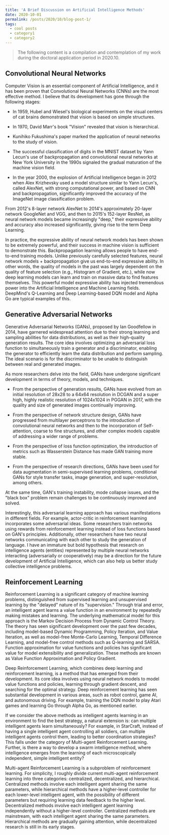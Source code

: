```yaml
---
title: 'A Brief Discussion on Artificial Intelligence Methods'
date: 2020-10-01
permalink: /posts/2020/10/blog-post-1/
tags:
  - cool posts
  - category1
  - category2
---
```



> The following content is a compilation and contemplation of my work during the doctoral application period in 2020.10.

## Convolutional Neural Networks



Computer Vision is an essential component of Artificial Intelligence, and it has been proven that Convolutional Neural Networks (CNNs) are the most effective method. I believe that its development has gone through the following stages:

- In 1959, Hubel and Wiesel's biological experiments on the visual centers of cat brains demonstrated that vision is based on simple structures.

- In 1970, David Marr's book "Vision" revealed that vision is hierarchical.

- Kunihiko Fukushima's paper marked the application of neural networks to the study of vision.

- The successful classification of digits in the MNIST dataset by Yann Lecun's use of backpropagation and convolutional neural networks at New York University in the 1990s signaled the gradual maturation of the machine vision field.

- In the year 2000, the explosion of Artificial Intelligence began in 2012 when Alex Krizhevsky used a model structure similar to Yann Lecun's, called AlexNet, with strong computational power, and based on CNN and backpropagation, significantly improved the accuracy of the ImageNet image classification problem.

From 2012's 8-layer network AlexNet to 2014's approximately 20-layer network GoogleNet and VGG, and then to 2015's 152-layer ResNet, as neural network models became increasingly "deep," their expressive ability and accuracy also increased significantly, giving rise to the term Deep Learning.

In practice, the expressive ability of neural network models has been shown to be extremely powerful, and their success in machine vision is sufficient to demonstrate this. Backpropagation learning allows people to have end-to-end training models. Unlike previously carefully selected features, neural network models + backpropagation give us end-to-end expressive ability. In other words, the quality of models in the past was largely dependent on the quality of feature selection (e.g., Histogram of Gradient, etc.), while now deep learning models can learn and train on massive data to find features themselves. This powerful model expressive ability has injected tremendous power into the Artificial Intelligence and Machine Learning fields. DeepMind's Q-Learning and Deep Learning-based DQN model and Alpha Go are typical examples of this.

 

## Generative Adversarial Networks 

Generative Adversarial Networks (GANs), proposed by Ian Goodfellow in 2014, have garnered widespread attention due to their strong learning and sampling abilities for data distributions, as well as their high-quality generation results. The core idea involves optimizing an adversarial loss function to simultaneously train a generator and a discriminator, enabling the generator to efficiently learn the data distribution and perform sampling. The ideal scenario is for the discriminator to be unable to distinguish between real and generated images.

As more researchers delve into the field, GANs have undergone significant development in terms of theory, models, and techniques.

- From the perspective of generation results, GANs have evolved from an initial resolution of 28x28 to a 64x64 resolution in DCGAN and a super high, highly realistic resolution of 1024x1024 in PGGAN in 2017, with the quality and size of generated images continually improving.
- From the perspective of network structure design, GANs have progressed from multilayer perceptrons to the introduction of convolutional neural networks and then to the incorporation of Self-attention, coarse to fine structures, and other complex models capable of addressing a wider range of problems.

- From the perspective of loss function optimization, the introduction of metrics such as Wasserstein Distance has made GAN training more stable.

- From the perspective of research directions, GANs have been used for data augmentation in semi-supervised learning problems, conditional GANs for style transfer tasks, image generation, and super-resolution, among others.

At the same time, GAN's training instability, mode collapse issues, and the "black box" problem remain challenges to be continuously improved and solved.

Interestingly, this adversarial learning approach has various manifestations in different fields. For example, actor-critic in reinforcement learning incorporates some adversarial ideas. Some researchers train networks using rewards from reinforcement learning instead of loss functions based on GAN's principles. Additionally, other researchers have two neural networks communicating with each other to study the generation of language. I have an immature but bold hypothesis that research on intelligence agents (entities) represented by multiple neural networks interacting (adversarially or cooperatively) may be a direction for the future development of Artificial Intelligence, which can also help us better study collective intelligence problems.



##  Reinforcement Learning

Reinforcement Learning is a significant category of machine learning problems, distinguished from supervised learning and unsupervised learning by the "delayed" nature of its "supervision." Through trial and error, an intelligent agent learns a value function in an environment by repeatedly making mistakes and learning. The underlying mathematical model for this approach is the Markov Decision Process from Dynamic Control Theory. The theory has seen significant development over the past few decades, including model-based Dynamic Programming, Policy Iteration, and Value Iteration, as well as model-free Monte-Carlo Learning, Temporal Difference Learning, and model-free control methods such as Q-learning and SARSA. Function approximation for value functions and policies has significant value for model extensibility and generalization. These methods are known as Value Function Approximation and Policy Gradient.

Deep Reinforcement Learning, which combines deep learning and reinforcement learning, is a method that has emerged from their development. Its core idea involves using neural network models to model value functions and policies, learning through gradient descent, and searching for the optimal strategy. Deep reinforcement learning has seen substantial development in various areas, such as robot control, game AI, and autonomous driving. For example, training the DQN model to play Atari games and learning Go through Alpha Go, as mentioned earlier.

If we consider the above methods as intelligent agents learning in an environment to find the best strategy, a natural extension is: can multiple intelligent agents learn simultaneously? For example, in StarCraft, instead of having a single intelligent agent controlling all soldiers, can multiple intelligent agents control them, leading to better coordination strategies? This falls under the category of Multi-agent Reinforcement Learning. Further, is there a way to develop a swarm intelligence method, where intelligence emerges from the learning of each microscopically independent, simple intelligent entity?

Multi-agent Reinforcement Learning is a subproblem of reinforcement learning. For simplicity, I roughly divide current multi-agent reinforcement learning into three categories: centralized, decentralized, and hierarchical. Centralized methods involve each intelligent agent sharing the same parameters, while hierarchical methods have a higher-level controller for each lower-level intelligent agent, with the possibility of different parameters but requiring learning data feedback to the higher level. Decentralized methods involve each intelligent agent learning independently without a higher-level controller. Centralized methods are mainstream, with each intelligent agent sharing the same parameters. Hierarchical methods are gradually gaining attention, while decentralized research is still in its early stages.
